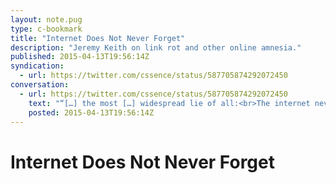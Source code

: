 ```yaml
---
layout: note.pug
type: c-bookmark
title: "Internet Does Not Never Forget"
description: "Jeremy Keith on link rot and other online amnesia."
published: 2015-04-13T19:56:14Z
syndication:
  - url: https://twitter.com/cssence/status/587705874292072450
conversation:
  - url: https://twitter.com/cssence/status/587705874292072450
    text: "“[…] the most […] widespread lie of all:<br>The internet never forgets.” [@adactio](https://twitter.com/adactio) [adactio.com/journal/8710](https://adactio.com/journal/8710)"
    posted: 2015-04-13T19:56:14Z
---
```


# Internet Does Not Never Forget
